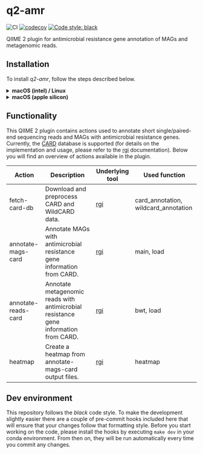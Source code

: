 # q2-amr
![CI](https://github.com/bokulich-lab/q2-amr/actions/workflows/ci-dev.yaml/badge.svg)
[![codecov](https://codecov.io/gh/bokulich-lab/q2-amr/branch/main/graph/badge.svg?token=THMBOFUZR0)](https://codecov.io/gh/bokulich-lab/q2-amr)
[![Code style: black](https://img.shields.io/badge/code%20style-black-000000.svg)](https://github.com/psf/black)

QIIME 2 plugin for antimicrobial resistance gene annotation of MAGs and metagenomic reads.

## Installation
To install _q2-amr_, follow the steps described below.

<details>
<summary><b>macOS (intel) / Linux</b></summary>

```shell
mamba create -yn q2-amr \
  -c conda-forge -c bioconda -c qiime2 -c defaults \
  -c https://packages.qiime2.org/qiime2/2023.9/shotgun/released/ \
  qiime2 q2cli q2templates q2-types rgi

conda activate q2-amr

pip install --no-deps --force-reinstall \
  git+https://github.com/misialq/rgi.git@py38-fix \
  git+https://github.com/bokulich-lab/q2-amr.git
```

Refresh cache and check that everything worked:
```shell
qiime dev refresh-cache
qiime info
```
</details>

<details>
<summary><b>macOS (apple silicon)</b></summary>

```shell
CONDA_SUBDIR=osx-64 mamba create -yn q2-amr \
  -c conda-forge -c bioconda -c qiime2 -c defaults \
  -c https://packages.qiime2.org/qiime2/2023.9/shotgun/released/ \
  qiime2 q2cli q2templates q2-types rgi

conda activate q2-amr
conda config --env --set subdir osx-64

pip install --no-deps --force-reinstall \
  git+https://github.com/misialq/rgi.git@py38-fix \
  git+https://github.com/bokulich-lab/q2-amr.git
```

Refresh cache and check that everything worked:
```shell
qiime dev refresh-cache
qiime info
```
</details>

## Functionality
This QIIME 2 plugin contains actions used to annotate short single/paired-end
sequencing reads and MAGs with antimicrobial resistance genes. Currently, the [CARD](https://card.mcmaster.ca) database is supported  (for details on
the implementation and usage, please refer to the [rgi](https://github.com/arpcard/rgi) documentation). Below you will
find an overview of actions available in the plugin.

| Action                     | Description                                                                          | Underlying tool                       | Used function                        |
|----------------------------|--------------------------------------------------------------------------------------|---------------------------------------|--------------------------------------|
| fetch-card-db              | Download and preprocess CARD and WildCARD data.                                      | [rgi](https://github.com/arpcard/rgi) | card_annotation, wildcard_annotation |
| annotate-mags-card         | Annotate MAGs with antimicrobial resistance gene information from CARD.              | [rgi](https://github.com/arpcard/rgi) | main, load                           |
| annotate-reads-card        | Annotate metagenomic reads with antimicrobial resistance gene information from CARD. | [rgi](https://github.com/arpcard/rgi) | bwt, load                            |
| heatmap                    | Create a heatmap from annotate-mags-card output files.                               | [rgi](https://github.com/arpcard/rgi) | heatmap                              |

## Dev environment
This repository follows the _black_ code style. To make the development slightly easier
there are a couple of pre-commit hooks included here that will ensure that your changes
follow that formatting style. Before you start working on the code, please
install the hooks by executing `make dev` in your conda environment. From then on,
they will be run automatically every time you commit any changes.
